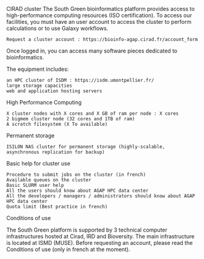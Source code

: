 CIRAD cluster
The South Green bioinformatics platform provides access to high-performance computing resources (ISO certification). To access our facilities, you must have an user account to access the cluster to perform calculations or to use Galaxy workflows.

    Request a cluster account : https://bioinfo-agap.cirad.fr/account_form

Once logged in, you can access many software pieces dedicated to bioinformatics.

The equipment includes:

    an HPC cluster of ISDM : https://isdm.umontpellier.fr/
    large storage capacities
    web and application hosting servers

High Performance Computing

    X cluster nodes with X cores and X GB of ram per node : X cores
    2 bigmem cluster node (32 cores and 1TB of ram)
    A scratch filesystem (X To available)

Permanent storage

    ISILON NAS cluster for permanent storage (highly-scalable, asynchronous replication for backup)
     

Basic help for cluster use

    Procedure to submit jobs on the cluster (in french)
    Available queues on the cluster
    Basic SLURM user help
    All the users should know about AGAP HPC data center
    All the developers / managers / administrators should know about AGAP HPC data center
    Quota limit (Best practice in french)

Conditions of use

The South Green platform is supported by 3 technical computer infrastructures hosted at Cirad, IRD and Bioversity. The main infrastructure is located at ISMD (MUSE). Before requesting an account, please read the Conditions of use (only in french at the moment).

